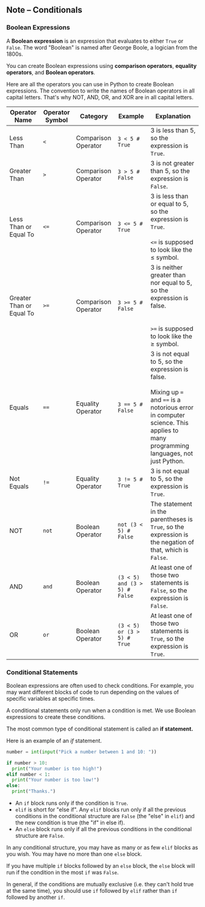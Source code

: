 ## Note – Conditionals

### Boolean Expressions

A **Boolean expression** is an expression that evaluates to either `True` or `False`. The word "Boolean" is named after George Boole, a logician from the 1800s.

You can create Boolean expressions using **comparison operators**, **equality operators**, and **Boolean operators**.

Here are all the operators you can use in Python to create Boolean expressions.  The convention to write the names of Boolean operators in all capital letters. That's why NOT, AND, OR, and XOR are in all capital letters.

| Operator Name | Operator Symbol | Category | Example | Explanation |
| --- | --- | --- | --- | --- |
| Less Than | `<` | Comparison Operator | `3 < 5 # True` | 3 is less than 5, so the expression is `True`. |
| Greater Than | `>` | Comparison Operator | `3 > 5 # False` | 3 is not greater than 5, so the expression is `False`. |
| Less Than or Equal To | `<=` | Comparison Operator | `3 <= 5 # True`	| 3 is less than or equal to 5, so the expression is `True`.<br></br> `<=` is supposed to look like the ≤ symbol. |
| Greater Than or Equal To | `>=` | Comparison Operator | `3 >= 5 # False`	| 3 is neither greater than nor equal to 5, so the expression is false. </br></br><br />`>=` is supposed to look like the ≥ symbol. |
| Equals | `==` | Equality Operator | `3 == 5 # False`	| 3 is not equal to 5, so the expression is false.<br/></br>Mixing up `=` and `==` is a notorious error in computer science. This applies to many programming languages, not just Python. |
| Not Equals | `!=` | Equality Operator | `3 != 5 # True`	| 3 is not equal to 5, so the expression is `True`. |
| NOT | `not` | Boolean Operator | `not (3 < 5) # False`	| The statement in the parentheses is `True`, so the expression is the negation of that, which is `False`. |
| AND | `and` | Boolean Operator | `(3 < 5) and (3 > 5) # False`	| At least one of those two statements is `False`, so the expression is `False`. |
| OR | `or` | Boolean Operator | `(3 < 5) or (3 > 5) # True`	| At least one of those two statements is `True`, so the expression is `True`. |

### Conditional Statements

Boolean expressions are often used to check conditions. For example, you may want different blocks of code to run depending on the values of specific variables at specific times.

A conditional statements only run when a condition is met. We use Boolean expressions to create these conditions.

The most common type of conditional statement is called an **if statement.**

Here is an example of an *if* statement.

```python
number = int(input("Pick a number between 1 and 10: "))

if number > 10:
  print("Your number is too high!")
elif number < 1:
  print("Your number is too low!")
else:
  print("Thanks.")
```

* An `if` block runs only if the condition is `True`. 
* `elif` is short for "else if". Any `elif` blocks run only if all the previous conditions in the conditional structure are `False` (the "else" in `elif`) and the new condition is true (the "if" in else if).
* An `else` block runs only if all the previous conditions in the conditional structure are `False`.

In any conditional structure, you may have as many or as few `elif` blocks as you wish. You may have no more than one `else` block. 

If you have multiple `if` blocks followed by an `else` block, the `else` block will run if the condition in the most `if` was `False`. 

In general, if the conditions are mutually exclusive (i.e. they can't hold true at the same time), you should use `if` followed by `elif` rather than `if` followed by another `if`.



